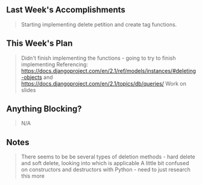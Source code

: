 ## Last Week's Accomplishments
> Starting implementing delete petition and create tag functions.

## This Week's Plan
> Didn't finish implementing the functions - going to try to finish implementing
> Referencing: https://docs.djangoproject.com/en/2.1/ref/models/instances/#deleting-objects and https://docs.djangoproject.com/en/2.1/topics/db/queries/
> Work on slides

## Anything Blocking?

> N/A

## Notes

> There seems to be be several types of deletion methods - hard delete and soft delete, looking into which is applicable
> A little bit confused on constructors and destructors with Python - need to just research this more